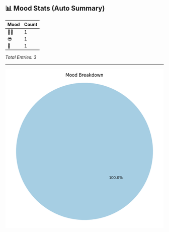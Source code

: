 ## 📊 Mood Stats (Auto Summary)

| Mood               | Count |
|--------------------|-------|
| 🧘‍♂️               |     1 |
| 😎                  |     1 |
| 🤯                  |     1 |

_Total Entries: 3_

---

![Mood Chart](assets/mood-chart.png)


